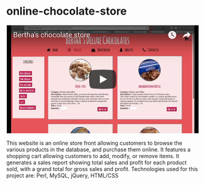 # online-chocolate-store

[![Watch the video](https://github.com/OshinMundada/online-chocolate-store/blob/master/bertha_choc_store_cover.png)](https://youtu.be/ifH00wG6IOM)



This website is an online store front allowing customers to browse the various products in the database, and purchase them online. It features a shopping cart allowing customers to add, modify, or remove items.
It generates a sales report showing total sales and profit for each product sold, with a grand total for gross sales and profit.
Technologies used for this project are: Perl, MySQL, jQuery, HTML/CSS
